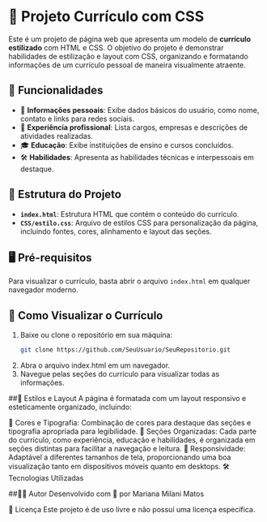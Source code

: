 # 📄 Projeto Currículo com CSS

Este é um projeto de página web que apresenta um modelo de **currículo estilizado** com HTML e CSS. O objetivo do projeto é demonstrar habilidades de estilização e layout com CSS, organizando e formatando informações de um currículo pessoal de maneira visualmente atraente.

## 🌟 Funcionalidades

- 👤 **Informações pessoais**: Exibe dados básicos do usuário, como nome, contato e links para redes sociais.
- 💼 **Experiência profissional**: Lista cargos, empresas e descrições de atividades realizadas.
- 🎓 **Educação**: Exibe instituições de ensino e cursos concluídos.
- 🛠 **Habilidades**: Apresenta as habilidades técnicas e interpessoais em destaque.

## 📂 Estrutura do Projeto

- **`index.html`**: Estrutura HTML que contém o conteúdo do currículo.
- **`CSS/estilo.css`**: Arquivo de estilos CSS para personalização da página, incluindo fontes, cores, alinhamento e layout das seções.

## 🖥️ Pré-requisitos

Para visualizar o currículo, basta abrir o arquivo `index.html` em qualquer navegador moderno.

## 📖 Como Visualizar o Currículo

1. Baixe ou clone o repositório em sua máquina:
   ```bash
   git clone https://github.com/SeuUsuario/SeuRepositorio.git
2. Abra o arquivo index.html em um navegador.
3. Navegue pelas seções do currículo para visualizar todas as informações.

##🎨 Estilos e Layout
A página é formatada com um layout responsivo e esteticamente organizado, incluindo:

🎨 Cores e Tipografia: Combinação de cores para destaque das seções e tipografia apropriada para legibilidade.
🧩 Seções Organizadas: Cada parte do currículo, como experiência, educação e habilidades, é organizada em seções distintas para facilitar a navegação e leitura.
📱 Responsividade: Adaptável a diferentes tamanhos de tela, proporcionando uma boa visualização tanto em dispositivos móveis quanto em desktops.
🛠️ Tecnologias Utilizadas

##👩‍💻 Autor
Desenvolvido com 💙 por Mariana Milani Matos

📄 Licença
Este projeto é de uso livre e não possui uma licença específica.
